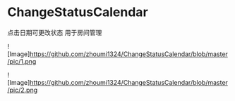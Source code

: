 # ChangeStatusCalendar

点击日期可更改状态  用于房间管理

![Image]https://github.com/zhoumi1324/ChangeStatusCalendar/blob/master/pic/1.png

![Image]https://github.com/zhoumi1324/ChangeStatusCalendar/blob/master/pic/2.png
